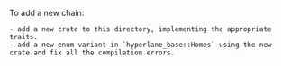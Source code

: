 To add a new chain:

    - add a new crate to this directory, implementing the appropriate traits.
    - add a new enum variant in `hyperlane_base::Homes` using the new crate and fix all the compilation errors.
